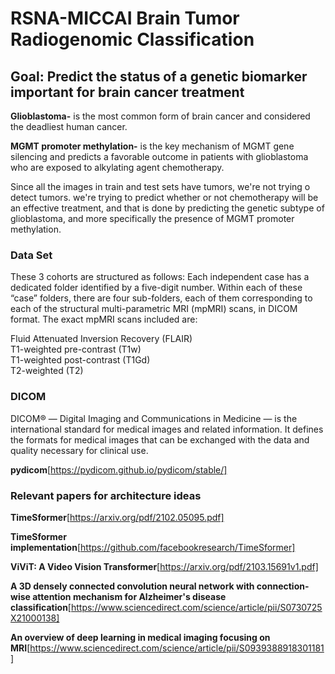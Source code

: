 # RSNA-MICCAI Brain Tumor Radiogenomic Classification

## Goal: Predict the status of a genetic biomarker important for brain cancer treatment
  
**Glioblastoma-** is the most common form of brain cancer and considered the deadliest human cancer.

**MGMT promoter methylation-** is the key mechanism of MGMT gene silencing and predicts a favorable outcome in patients with glioblastoma who are exposed to alkylating agent chemotherapy.

Since all the images in train and test sets have tumors, we're not trying o detect tumors. we're trying to predict whether or not chemotherapy will be an effective treatment, and that is done by predicting the genetic subtype of glioblastoma, and more specifically the presence of MGMT promoter methylation.

### Data Set
These 3 cohorts are structured as follows: Each independent case has a dedicated folder identified by a five-digit number. Within each of these “case” folders, there are four sub-folders, each of them corresponding to each of the structural multi-parametric MRI (mpMRI) scans, in DICOM format. The exact mpMRI scans included are:

Fluid Attenuated Inversion Recovery (FLAIR)  
T1-weighted pre-contrast (T1w)  
T1-weighted post-contrast (T1Gd)  
T2-weighted (T2) 

### DICOM
DICOM® — Digital Imaging and Communications in Medicine — is the international standard for medical images and related information. It defines the formats for medical images that can be exchanged with the data and quality necessary for clinical use.

**pydicom**[https://pydicom.github.io/pydicom/stable/]

### Relevant papers for architecture ideas

**TimeSformer**[https://arxiv.org/pdf/2102.05095.pdf]

**TimeSformer implementation**[https://github.com/facebookresearch/TimeSformer]

**ViViT: A Video Vision Transformer**[https://arxiv.org/pdf/2103.15691v1.pdf]

**A 3D densely connected convolution neural network with connection-wise attention mechanism for Alzheimer's disease classification**[https://www.sciencedirect.com/science/article/pii/S0730725X21000138]

**An overview of deep learning in medical imaging focusing on MRI**[https://www.sciencedirect.com/science/article/pii/S0939388918301181]